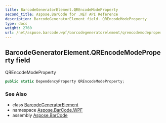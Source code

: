 ```yaml
---
title: BarcodeGeneratorElement.QREncodeModeProperty
second_title: Aspose.BarCode for .NET API Reference
description: BarcodeGeneratorElement field. QREncodeModeProperty
type: docs
weight: 2760
url: /net/aspose.barcode.wpf/barcodegeneratorelement/qrencodemodeproperty/
---
```

## BarcodeGeneratorElement.QREncodeModeProperty field

QREncodeModeProperty

```csharp
public static DependencyProperty QREncodeModeProperty;
```

### See Also

* class [BarcodeGeneratorElement](../)
* namespace [Aspose.BarCode.WPF](../../../aspose.barcode.wpf/)
* assembly [Aspose.BarCode](../../../)


